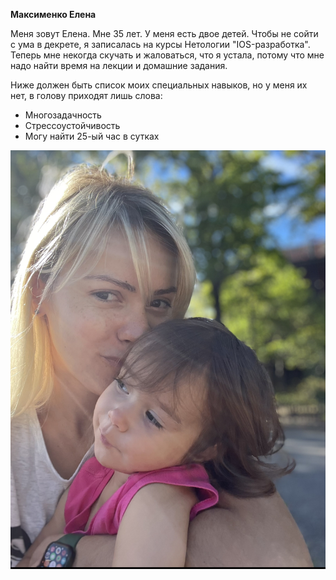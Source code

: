 **Максименко Елена**

Меня зовут Елена. Мне 35 лет. У меня есть двое детей. Чтобы не сойти с ума в декрете, я записалась на курсы Нетологии "IOS-разработка". Теперь мне некогда скучать и жаловаться, что я устала, потому что мне надо найти время на лекции и домашние задания. 

Ниже должен быть список моих специальных навыков, но у меня их нет, в голову приходят лишь слова:
* Многозадачность
* Стрессоустойчивость 
* Могу найти 25-ый час в сутках

![](/img/foto.jpg)